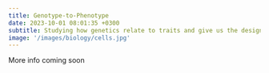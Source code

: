 ```yaml
---
title: Genotype-to-Phenotype
date: 2023-10-01 08:01:35 +0300
subtitle: Studying how genetics relate to traits and give us the design paradigms of life
image: '/images/biology/cells.jpg'
---
```


More info coming soon